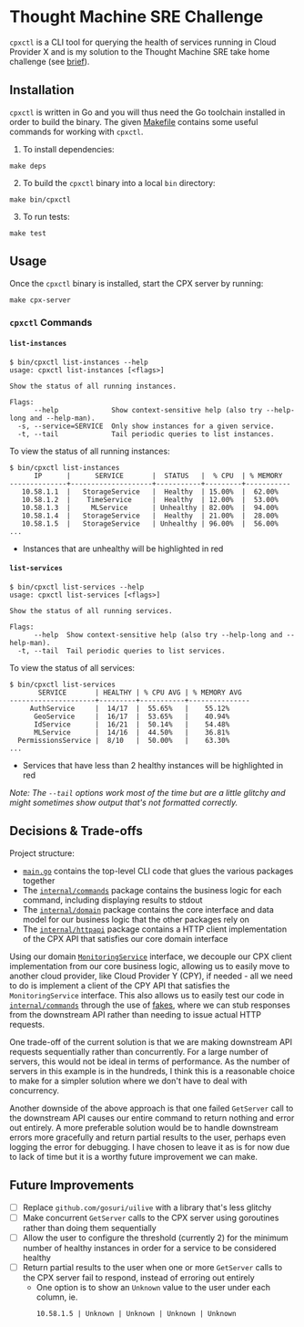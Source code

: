 # Thought Machine SRE Challenge

`cpxctl` is a CLI tool for querying the health of services running in Cloud Provider X and is my solution to the Thought Machine SRE take home challenge (see [brief](brief/SRE_take_home_challenge.txt)).

## Installation

`cpxctl` is written in Go and you will thus need the Go toolchain installed in order to build the binary. The given [Makefile](Makefile) contains some useful commands for working with `cpxctl`.

1. To install dependencies:
   
```
make deps
```

2. To build the `cpxctl` binary into a local `bin` directory:

```
make bin/cpxctl
```

3. To run tests:

```
make test
```

## Usage

Once the `cpxctl` binary is installed, start the CPX server by running:

```
make cpx-server
```

### `cpxctl` Commands

#### `list-instances`

```
$ bin/cpxctl list-instances --help
usage: cpxctl list-instances [<flags>]

Show the status of all running instances.

Flags:
      --help             Show context-sensitive help (also try --help-long and --help-man).
  -s, --service=SERVICE  Only show instances for a given service.
  -t, --tail             Tail periodic queries to list instances.
```

To view the status of all running instances:
  
```
$ bin/cpxctl list-instances
      IP      |      SERVICE       |  STATUS   |  % CPU  | % MEMORY
--------------+--------------------+-----------+---------+-----------
   10.58.1.1  |   StorageService   |  Healthy  | 15.00%  |  62.00%
   10.58.1.2  |    TimeService     |  Healthy  | 12.00%  |  53.00%
   10.58.1.3  |     MLService      | Unhealthy | 82.00%  |  94.00%
   10.58.1.4  |   StorageService   |  Healthy  | 21.00%  |  28.00%
   10.58.1.5  |   StorageService   | Unhealthy | 96.00%  |  56.00%
...
```

- Instances that are unhealthy will be highlighted in red

#### `list-services`

```
$ bin/cpxctl list-services --help
usage: cpxctl list-services [<flags>]

Show the status of all running services.

Flags:
      --help  Show context-sensitive help (also try --help-long and --help-man).
  -t, --tail  Tail periodic queries to list services.
```

To view the status of all services:

```
$ bin/cpxctl list-services
       SERVICE       | HEALTHY | % CPU AVG | % MEMORY AVG
---------------------+---------+-----------+---------------
     AuthService     |  14/17  |  55.65%   |    55.12%
      GeoService     |  16/17  |  53.65%   |    40.94%
      IdService      |  16/21  |  50.14%   |    54.48%
      MLService      |  14/16  |  44.50%   |    36.81%
  PermissionsService |  8/10   |  50.00%   |    63.30%
...
```

- Services that have less than 2 healthy instances will be highlighted in red

*Note: The `--tail` options work most of the time but are a little glitchy and might sometimes show output that's not formatted correctly.*

## Decisions & Trade-offs

Project structure:
- [`main.go`](main.go) contains the top-level CLI code that glues the various packages together
- The [`internal/commands`](internal/commands) package contains the business logic for each command, including displaying results to stdout
- The [`internal/domain`](internal/domain) package contains the core interface and data model for our business logic that the other packages rely on
- The [`internal/httpapi`](internal/httpapi) package contains a HTTP client implementation of the CPX API that satisfies our core domain interface

Using our domain [`MonitoringService`](internal/domain/cpx.go) interface, we decouple our CPX client implementation from our core business logic, allowing us to easily move to another cloud provider, like Cloud Provider Y (CPY), if needed - all we need to do is implement a client of the CPY API that satisfies the `MonitoringService` interface. This also allows us to easily test our code in [`internal/commands`](internal/commands) through the use of [fakes](internal/domain/domainfakes), where we can stub responses from the downstream API rather than needing to issue actual HTTP requests.

One trade-off of the current solution is that we are making downstream API requests sequentially rather than concurrently. For a large number of servers, this would not be ideal in terms of performance. As the number of servers in this example is in the hundreds, I think this is a reasonable choice to make for a simpler solution where we don't have to deal with concurrency.

Another downside of the above approach is that one failed `GetServer` call to the downstream API causes our entire command to return nothing and error out entirely. A more preferable solution would be to handle downstream errors more gracefully and return partial results to the user, perhaps even logging the error for debugging. I have chosen to leave it as is for now due to lack of time but it is a worthy future improvement we can make.

## Future Improvements

- [ ] Replace `github.com/gosuri/uilive` with a library that's less glitchy
- [ ] Make concurrent `GetServer` calls to the CPX server using goroutines rather than doing them sequentially
- [ ] Allow the user to configure the threshold (currently 2) for the minimum number of healthy instances in order for a service to be considered healthy
- [ ] Return partial results to the user when one or more `GetServer` calls to the CPX server fail to respond, instead of erroring out entirely
  - One option is to show an `Unknown` value to the user under each column, ie.
    ```
    10.58.1.5 | Unknown | Unknown | Unknown | Unknown 
    ```